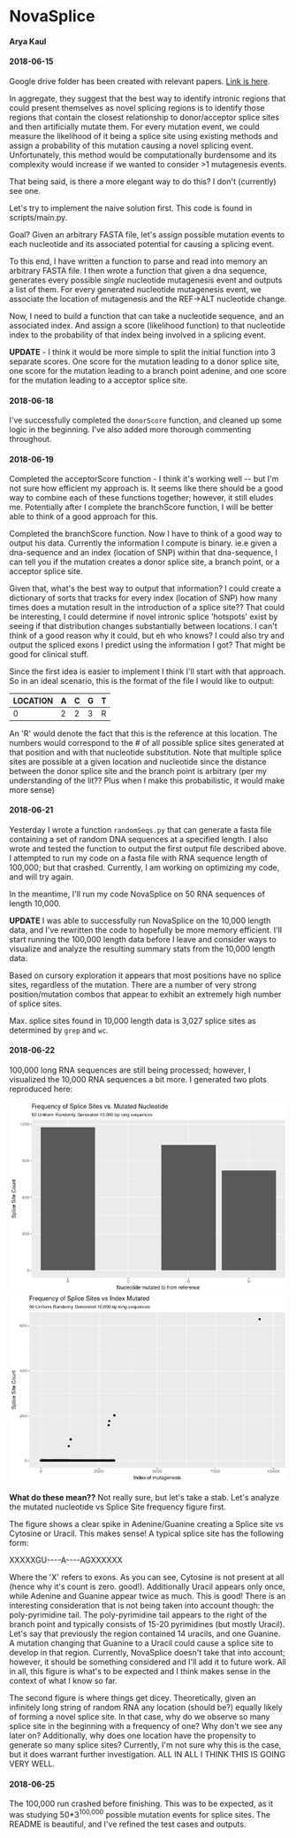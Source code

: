 # NovaSplice
#### Arya Kaul

#### 2018-06-15
Google drive folder has been created with relevant papers. [Link is here](https://drive.google.com/drive/folders/14_M6-YHQTlVhZLqZwtEI6FyJ9Phcl88U?usp=sharing).

In aggregate, they suggest that the best way to identify intronic regions that could present themselves as novel splicing regions is to identify those regions that contain the closest relationship to donor/acceptor splice sites and then artificially mutate them. For every mutation event, we could measure the likelihood of it being a splice site using existing methods and assign a probability of this mutation causing a novel splicing event. Unfortunately, this method would be computationally burdensome and its complexity would increase if we wanted to consider >1 mutagenesis events.

That being said, is there a more elegant way to do this? I don't (currently) see one.

Let's try to implement the naive solution first. This code is found in scripts/main.py.

Goal?
Given an arbitrary FASTA file, let's assign possible mutation events to each nucleotide and its associated potential for causing a splicing event. 

To this end, I have written a function to parse and read into memory an arbitrary FASTA file. 
I then wrote a function that given a dna sequence, generates every possible *single* nucleotide mutagenesis event and outputs a list of them. For every generated nucleotide mutagenesis event, we associate the location of mutagenesis and the REF->ALT nucleotide change.

Now, I need to build a function that can take a nucleotide sequence, and an associated index. And assign a score (likelihood function) to that nucleotide index to the probability of that index being involved in a splicing event.

**UPDATE** - I think it would be more simple to split the initial function into 3 separate scores. One score for the mutation leading to a donor splice site, one score for the mutation leading to a branch point adenine, and one score for the mutation leading to a acceptor splice site.

#### 2018-06-18
I've successfully completed the `donorScore` function, and cleaned up some logic in the beginning. I've also added more thorough commenting throughout.

#### 2018-06-19
Completed the acceptorScore function - I think it's working well -- but I'm not sure how efficient my approach is. It seems like there should be a good way to combine each of these functions together; however, it still eludes me. Potentially after I complete the branchScore function, I will be better able to think of a good approach for this.

Completed the branchScore function. Now I have to think of a good way to output his data. Currently the information I compute is binary. ie.e given a dna-sequence and an index (location of SNP) within that dna-sequence, I can tell you if the mutation creates a donor splice site, a branch point, or a acceptor splice site.

Given that, what's the best way to output that information? I could create a dictionary of sorts that tracks for every index (location of SNP) how many times does a mutation result in the introduction of a splice site?? That could be interesting, I could determine if novel intronic splice 'hotspots' exist by seeing if that distribution changes substantially between locations. I can't think of a good reason why it could, but eh who knows? I could also try and output the spliced exons I predict using the information I got? That might be good for clinical stuff.

Since the first idea is easier to implement I think I'll start with that approach. So in an ideal scenario, this is the format of the file I would like to output:

|LOCATION|A|C|G|T|
|--------|-|-|-|-|
|0       |2|2|3|R|

An 'R' would denote the fact that this is the reference at this location. The numbers would correspond to the # of all possible splice sites generated at that position and with that nucleotide substitution. Note that multiple splice sites are possible at a given location and nucleotide since the distance between the donor splice site and the branch point is arbitrary (per my understanding of the lit?? Plus when I make this probabilistic, it would make more sense)

#### 2018-06-21
Yesterday I wrote a function `randomSeqs.py` that can generate a fasta file containing a set of random DNA sequences at a specified length. I also wrote and tested the function to output the first output file described above. I attempted to run my code on a fasta file with RNA sequence length of 100,000; but that crashed. Currently, I am working on optimizing my code, and will try again.

In the meantime, I'll run my code NovaSplice on 50 RNA sequences of length 10,000. 

**UPDATE** I was able to successfully run NovaSplice on the 10,000 length data, and I've rewritten the code to hopefully be more memory efficient. I'll start running the 100,000 length data before I leave and consider ways to visualize and analyze the resulting summary stats from the 10,000 length data.

Based on cursory exploration it appears that most positions have no splice sites, regardless of the mutation. There are a number of very strong position/mutation combos that appear to exhibit an extremely high number of splice sites. 

Max. splice sites found in 10,000 length data is 3,027 splice sites as determined by `grep` and `wc`.

#### 2018-06-22
100,000 long RNA sequences are still being processed; however, I visualized the 10,000 RNA sequences a bit more. I generated two plots reproduced here:

![alt text](./figs/2018-06-22_MUTNTbySSFREQUENCY.png)
![alt text](./figs/2018-06-22_INDEXbySSFREQUENCY.png)

**What do these mean??** Not really sure, but let's take a stab. Let's analyze the mutated nucleotide vs Splice Site frequency figure first.

The figure shows a clear spike in Adenine/Guanine creating a Splice site vs Cytosine or Uracil. This makes sense! A typical splice site has the following form:

XXXXXGU----A----AGXXXXXX

Where the 'X' refers to exons. As you can see, Cytosine is not present at all (hence why it's count is zero. good!). Additionally Uracil appears only once, while Adenine and Guanine appear twice as much. This is good! There is an interesting consideration that is not being taken into account though: the poly-pyrimidine tail. The poly-pyrimidine tail appears to the right of the branch point and typically consists of 15-20 pyrimidines (but mostly Uracil). Let's say that previously the region contained 14 uracils, and one Guanine. A mutation changing that Guanine to a Uracil could cause a splice site to develop in that region. Currently, NovaSplice doesn't take that into account; however, it should be something considered and I'll add it to future work. All in all, this figure is what's to be expected and I think makes sense in the context of what I know so far.

The second figure is where things get dicey. Theoretically, given an infinitely long string of random RNA any location (should be?) equally likely of forming a novel splice site. In that case, why do we observe so many splice site in the beginning with a frequency of one? Why don't we see any later on? Additionally, why does one location have the propensity to generate so many splice sites? Currently, I'm not sure why this is the case, but it does warrant further investigation. ALL IN ALL I THINK THIS IS GOING VERY WELL.


#### 2018-06-25
The 100,000 run crashed before finishing. This was to be expected, as it was studying 50*3<sup>100,000</sup> possible mutation events for splice sites. The README is beautiful, and I've refined the test cases and outputs. 

